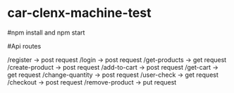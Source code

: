 # car-clenx-machine-test

#npm install and npm start

#Api routes 

/register -> post request
/login -> post request
/get-products -> get request
/create-product -> post request
/add-to-cart -> post request
/get-cart -> get request
/change-quantity -> post request
/user-check -> get request
/checkout -> post request
/remove-product -> put request